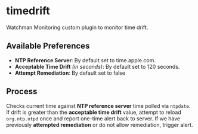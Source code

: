 # timedrift

Watchman Monitoring custom plugin to monitor time drift.

## Available Preferences

- **NTP Reference Server**: By default set to time.apple.com.
- **Acceptable Time Drift** _(in seconds)_: By default set to 120 seconds.
- **Attempt Remediation**: By default set to false

## Process

Checks current time against **NTP reference server** time polled via `ntpdate`. If drift is greater than the **acceptable time drift** value, attempt to reload `org.ntp.ntpd` once and report one-time alert back to server. If we have previously **attempted remediation** or do not allow remediation, trigger alert.
